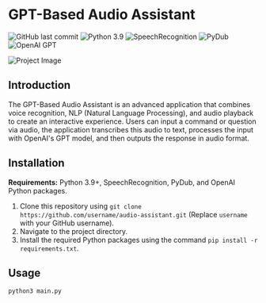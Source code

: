 # GPT-Based Audio Assistant

![GitHub last commit](https://img.shields.io/github/last-commit/adarschwarzbach/chatterGPT)
![Python 3.9](https://img.shields.io/badge/python-3.9-blue.svg)
![SpeechRecognition](https://img.shields.io/badge/SpeechRecognition-library-blue)
![PyDub](https://img.shields.io/badge/PyDub-library-blue)
![OpenAI GPT](https://img.shields.io/badge/OpenAI%20GPT-model-blue)

![Project Image](project-image-url)  <!-- Replace with your project image URL -->

## Introduction

The GPT-Based Audio Assistant is an advanced application that combines voice recognition, NLP (Natural Language Processing), and audio playback to create an interactive experience. Users can input a command or question via audio, the application transcribes this audio to text, processes the input with OpenAI's GPT model, and then outputs the response in audio format.

## Installation

**Requirements:** Python 3.9+, SpeechRecognition, PyDub, and OpenAI Python packages.

1. Clone this repository using `git clone https://github.com/username/audio-assistant.git` (Replace `username` with your GitHub username).
2. Navigate to the project directory.
3. Install the required Python packages using the command `pip install -r requirements.txt`.

## Usage

```bash
python3 main.py
